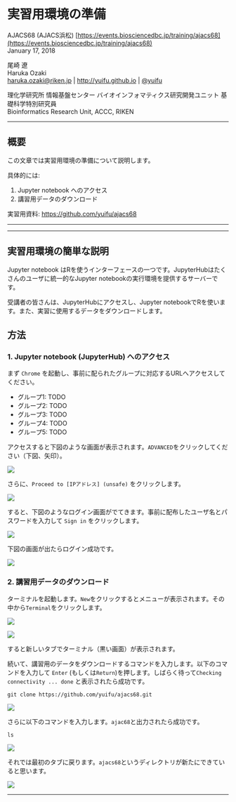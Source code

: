# 実習用環境の準備

AJACS68 (AJACS浜松) [https://events.biosciencedbc.jp/training/ajacs68](https://events.biosciencedbc.jp/training/ajacs68)  
January 17, 2018

尾崎 遼  
Haruka Ozaki  
haruka.ozaki@riken.jp | http://yuifu.github.io | [@yuifu](https://twitter.com/yuifu)

理化学研究所 情報基盤センター バイオインフォマティクス研究開発ユニット 基礎科学特別研究員  
Bioinformatics Research Unit, ACCC, RIKEN


----

## 概要

この文章では実習用環境の準備について説明します。

具体的には:

1. Jupyter notebook へのアクセス
2. 講習用データのダウンロード

実習用資料: https://github.com/yuifu/ajacs68

----


----

## 実習用環境の簡単な説明

Jupyter notebook はRを使うインターフェースの一つです。JupyterHubはたくさんのユーザに統一的なJupyter notebookの実行環境を提供するサーバーです。

受講者の皆さんは、JupyterHubにアクセスし、Jupyter notebookでRを使います。また、実習に使用するデータをダウンロードします。


## 方法
### 1. Jupyter notebook (JupyterHub) へのアクセス

まず `Chrome` を起動し、事前に配られたグループに対応するURLへアクセスしてください。

- グループ1: TODO
- グループ2: TODO
- グループ3: TODO
- グループ4: TODO
- グループ5: TODO

アクセスすると下図のような画面が表示されます。`ADVANCED`をクリックしてください（下図、矢印）。

![](assets/tutorial_00_prepare_environment-bc64f.png)

さらに、`Proceed to [IPアドレス] (unsafe)` をクリックします。

![](assets/tutorial_00_prepare_environment-4c1ef.png)

すると、下図のようなログイン画面がでてきます。事前に配布したユーザ名とパスワードを入力して `Sign in` をクリックします。

![](assets/tutorial_00_prepare_environment-436c2.png)

下図の画面が出たらログイン成功です。

![](assets/tutorial_00_prepare_environment-5f577.png)

### 2. 講習用データのダウンロード

ターミナルを起動します。`New`をクリックするとメニューが表示されます。その中から`Terminal`をクリックします。

![](assets/tutorial_00_prepare_environment-b32a0.png)

![](assets/tutorial_00_prepare_environment-646f1.png)

すると新しいタブでターミナル（黒い画面）が表示されます。

続いて、講習用のデータをダウンロードするコマンドを入力します。以下のコマンドを入力して `Enter` (もしくは`Return`)を押します。しばらく待って`Checking connectivity ... done` と表示されたら成功です。

```
git clone https://github.com/yuifu/ajacs68.git
```

![](assets/tutorial_00_prepare_environment-1f498.png)

さらに以下のコマンドを入力します。`ajac68`と出力されたら成功です。

```
ls
```

![](assets/tutorial_00_prepare_environment-71f59.png)

それでは最初のタブに戻ります。`ajacs68`というディレクトリが新たにできていると思います。

![](assets/tutorial_00_prepare_environment-109e3.png)


----
